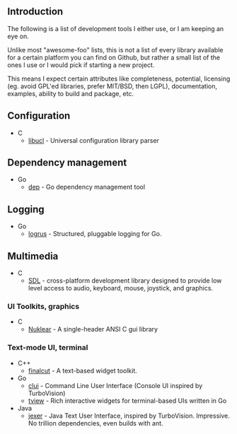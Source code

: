
## Introduction

The following is a list of development tools I either use, or I am keeping an eye on.

Unlike most "awesome-foo" lists, this is not a list of every library available for a certain platform you can find on Github, but rather a small list of the ones I use or I would pick if starting a new project.

This means I expect certain attributes like completeness, potential, licensing (eg. avoid GPL'ed libraries, prefer MIT/BSD, then LGPL), documentation, examples, ability to build and package, etc.

## Configuration

- C
  - [libucl](https://github.com/vstakhov/libucl) - Universal configuration library parser 

## Dependency management

- Go
  - [dep](https://github.com/golang/dep) - Go dependency management tool


## Logging

- Go
  - [logrus](https://github.com/sirupsen/logrus) - Structured, pluggable logging for Go. 

## Multimedia

- C
  - [SDL](http://www.libsdl.org/) - cross-platform development library designed to provide low level access to audio, keyboard, mouse, joystick, and graphics.

### UI Toolkits, graphics

- C
  - [Nuklear](https://github.com/vurtun/nuklear) - A single-header ANSI C gui library

### Text-mode UI, terminal

- C++
  - [finalcut](https://github.com/gansm/finalcut) - A text-based widget toolkit.
- Go
  - [clui](https://github.com/VladimirMarkelov/clui) - Command Line User Interface (Console UI inspired by TurboVision)
  - [tview](https://github.com/rivo/tview) - Rich interactive widgets for terminal-based UIs written in Go
- Java
  - [jexer](https://github.com/klamonte/jexer) - Java Text User Interface, inspired by TurboVision. Impressive. No trillion dependencies, even builds with ant.
